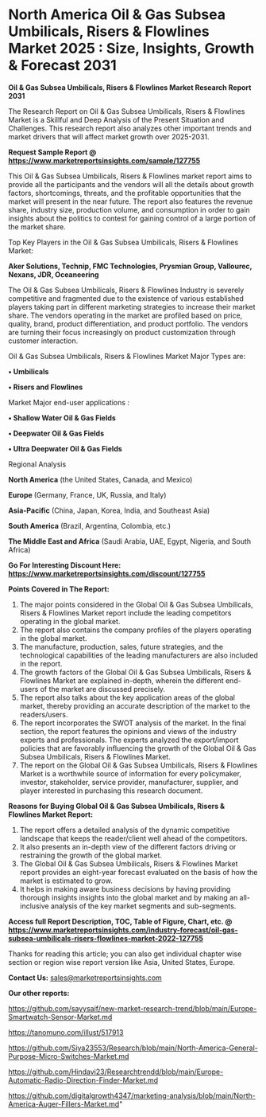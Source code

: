 # North America Oil & Gas Subsea Umbilicals, Risers & Flowlines Market 2025 : Size, Insights, Growth & Forecast 2031

<strong>Oil & Gas Subsea Umbilicals, Risers & Flowlines Market Research Report 2031</strong>

The Research Report on Oil & Gas Subsea Umbilicals, Risers & Flowlines Market is a Skillful and Deep Analysis of the Present Situation and Challenges. This research report also analyzes other important trends and market drivers that will affect market growth over 2025-2031.

<strong>Request Sample Report @ <a href=https://www.marketreportsinsights.com/sample/127755>https://www.marketreportsinsights.com/sample/127755</a></strong>

This Oil & Gas Subsea Umbilicals, Risers & Flowlines market report aims to provide all the participants and the vendors will all the details about growth factors, shortcomings, threats, and the profitable opportunities that the market will present in the near future. The report also features the revenue share, industry size, production volume, and consumption in order to gain insights about the politics to contest for gaining control of a large portion of the market share.

Top Key Players in the Oil & Gas Subsea Umbilicals, Risers & Flowlines Market:

<strong>Aker Solutions, Technip, FMC Technologies, Prysmian Group, Vallourec, Nexans, JDR, Oceaneering</strong>

The Oil & Gas Subsea Umbilicals, Risers & Flowlines Industry is severely competitive and fragmented due to the existence of various established players taking part in different marketing strategies to increase their market share. The vendors operating in the market are profiled based on price, quality, brand, product differentiation, and product portfolio. The vendors are turning their focus increasingly on product customization through customer interaction.

Oil & Gas Subsea Umbilicals, Risers & Flowlines Market Major Types are:

<strong>• Umbilicals 

• Risers and Flowlines</strong>

Market Major end-user applications :

<strong>• Shallow Water Oil & Gas Fields

• Deepwater Oil & Gas Fields

• Ultra Deepwater Oil & Gas Fields</strong>

Regional Analysis

</u><strong><b>North America</b></strong> (the United States, Canada, and Mexico)

<strong><b>Europe </b></strong>(Germany, France, UK, Russia, and Italy)

<strong><b>Asia-Pacific</b></strong> (China, Japan, Korea, India, and Southeast Asia)

<strong><b>South America</b></strong> (Brazil, Argentina, Colombia, etc.)

<strong><b>The Middle East and Africa</b></strong> (Saudi Arabia, UAE, Egypt, Nigeria, and South Africa)

<strong>Go For Interesting Discount Here: <a href=https://www.marketreportsinsights.com/discount/127755>https://www.marketreportsinsights.com/discount/127755</a></strong>

<strong>Points Covered in The Report:</strong>
<ol>
  <li>The major points considered in the Global Oil & Gas Subsea Umbilicals, Risers & Flowlines Market report include the leading competitors operating in the global market.</li>
  <li>The report also contains the company profiles of the players operating in the global market.</li>
  <li>The manufacture, production, sales, future strategies, and the technological capabilities of the leading manufacturers are also included in the report.</li>
  <li>The growth factors of the Global Oil & Gas Subsea Umbilicals, Risers & Flowlines Market are explained in-depth, wherein the different end-users of the market are discussed precisely.</li>
  <li>The report also talks about the key application areas of the global market, thereby providing an accurate description of the market to the readers/users.</li>
  <li>The report incorporates the SWOT analysis of the market. In the final section, the report features the opinions and views of the industry experts and professionals. The experts analyzed the export/import policies that are favorably influencing the growth of the Global Oil & Gas Subsea Umbilicals, Risers & Flowlines Market.</li>
  <li>The report on the Global Oil & Gas Subsea Umbilicals, Risers & Flowlines Market is a worthwhile source of information for every policymaker, investor, stakeholder, service provider, manufacturer, supplier, and player interested in purchasing this research document.</li>
</ol>
<strong>Reasons for Buying Global Oil & Gas Subsea Umbilicals, Risers & Flowlines Market Report:</strong>

<ol>
  <li>The report offers a detailed analysis of the dynamic competitive landscape that keeps the reader/client well ahead of the competitors.</li>
  <li>It also presents an in-depth view of the different factors driving or restraining the growth of the global market.</li>
  <li>The Global Oil & Gas Subsea Umbilicals, Risers & Flowlines Market report provides an eight-year forecast evaluated on the basis of how the market is estimated to grow.</li>
  <li>It helps in making aware business decisions by having providing thorough insights insights into the global market and by making an all-inclusive analysis of the key market segments and sub-segments.</li>
</ol>
<strong>Access full Report Description, TOC, Table of Figure, Chart, etc. @ <a href=https://www.marketreportsinsights.com/industry-forecast/oil-gas-subsea-umbilicals-risers-flowlines-market-2022-127755>https://www.marketreportsinsights.com/industry-forecast/oil-gas-subsea-umbilicals-risers-flowlines-market-2022-127755</a></strong>


Thanks for reading this article; you can also get individual chapter wise section or region wise report version like Asia, United States, Europe.

<strong>Contact Us:</strong>
sales@marketreportsinsights.com

<strong>Our other reports:</strong>

<a href=https://github.com/sayysaif/new-market-research-trend/blob/main/Europe-Smartwatch-Sensor-Market.md>https://github.com/sayysaif/new-market-research-trend/blob/main/Europe-Smartwatch-Sensor-Market.md</a>

<a href=https://tanomuno.com/illust/517913>https://tanomuno.com/illust/517913</a>

<a href=https://github.com/Siya23553/Research/blob/main/North-America-General-Purpose-Micro-Switches-Market.md>https://github.com/Siya23553/Research/blob/main/North-America-General-Purpose-Micro-Switches-Market.md</a>

<a href=https://github.com/Hindavi23/Researchtrendd/blob/main/Europe-Automatic-Radio-Direction-Finder-Market.md>https://github.com/Hindavi23/Researchtrendd/blob/main/Europe-Automatic-Radio-Direction-Finder-Market.md</a>

<a href=https://github.com/digitalgrowth4347/marketing-analysis/blob/main/North-America-Auger-Fillers-Market.md>https://github.com/digitalgrowth4347/marketing-analysis/blob/main/North-America-Auger-Fillers-Market.md</a>"
